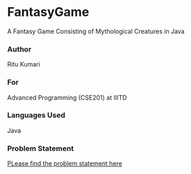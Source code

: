 # FantasyGame
A Fantasy Game Consisting of Mythological Creatures in Java

### Author
Ritu Kumari

### For
Advanced Programming (CSE201) at IIITD

### Languages Used
Java

### Problem Statement
[PLease find the problem statement here](lab3-ece-cseandcsam_12974.pdf)
